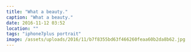 ```yaml
---
title: "What a beauty."
caption: "What a beauty."
date: 2016-11-12 03:52
location: ""
tags: "iphone7plus portrait"
image: /assets/uploads/2016/11/b7f8355bd63f466260feaa60b2da8b62.jpg
---
```

